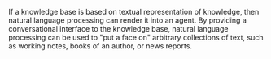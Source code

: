 If a knowledge base is based on textual representation of knowledge, then natural language processing can render it into an agent. By providing a conversational interface to the knowledge base, natural language processing can be used to "put a face on" arbitrary collections of text, such as working notes, books of an author, or news reports.